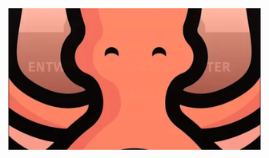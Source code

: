 <img src="https://raw.githubusercontent.com/Istiaq-Fuad/Istiaq-Fuad/main/giphy.webp" width="100%" height="80%">
